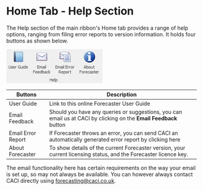 
# Home Tab - Help Section
The Help section of the main ribbon's Home tab provides a range of help options, ranging from filing error reports to version information. It holds four buttons as shown below.

![Home Tab Help Buttons](imgs/Home_Help.png)


| Buttons                  | Description                                                                                         |
|-----------------------|-----------------------------------------------------------------------------------------------------|
| User Guide | Link to this online Forecaster User Guide                           |
| Email Feedback        | Should you have any queries or suggestions, you can email us at CACI by clicking on the **Email Feedback** button |
| Email Error Report        | If Forecaster throws an error, you can send CACI an automatically generated error report by clicking here |
| About Forecaster      | To show details of the current Forecaster version, your current licensing status, and the Forecaster licence key.            


The email functionality here has certain requirements on the way your email is set up, so may not always be available. You can however always contact CACI directly using forecasting@caci.co.uk.